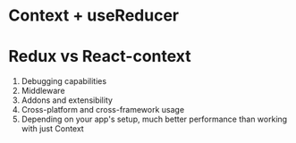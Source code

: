 # Context + useReducer

# Redux vs React-context

1. Debugging capabilities
2. Middleware
3. Addons and extensibility
4. Cross-platform and cross-framework usage
5. Depending on your app's setup, much better performance than working with just Context
